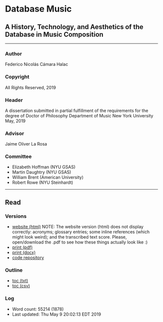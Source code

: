 
# Database Music

## A History, Technology, and Aesthetics of the Database in Music Composition

---

### Author
Federico Nicolás Cámara Halac

### Copyright
All Rights Reserved, 2019

### Header
A dissertation submitted in partial fulfillment of the requirements for the degree of Doctor of Philosophy Department of Music New York University May, 2019 
### Advisor
Jaime Oliver La Rosa

### Committee
- Elizabeth Hoffman (NYU GSAS)
- Martin Daughtry (NYU GSAS)
- William Brent (American University)
- Robert Rowe (NYU Steinhardt)

---

## Read

### Versions
- [website (html)](https://fdch.github.io/database_music/online) NOTE: The website version (html) does not display correctly: acronyms; glossary entries; some inline references (which might look weird); and the transcribed text score. Please, open/download the .pdf to see how these things actually look like :)
- [print (pdf)](output/main.pdf)
- [print (docx)](output/main.docx)
- [code repository](https://github.com/fdch/database_music)

### Outline
- [toc (txt)](output/outline.txt)
- [toc (csv)](output/main.csv)

### Log
- Word count: 55214 (1878)
- Last updated: Thu May  9 20:02:13 EDT 2019
